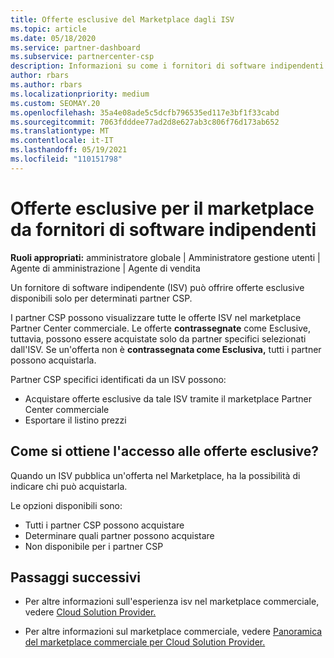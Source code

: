 ```yaml
---
title: Offerte esclusive del Marketplace dagli ISV
ms.topic: article
ms.date: 05/18/2020
ms.service: partner-dashboard
ms.subservice: partnercenter-csp
description: Informazioni su come i fornitori di software indipendenti (ISV) rendono alcune offerte esclusive e disponibili solo per partner CSP specifici.
author: rbars
ms.author: rbars
ms.localizationpriority: medium
ms.custom: SEOMAY.20
ms.openlocfilehash: 35a4e08ade5c5dcfb796535ed117e3bf1f33cabd
ms.sourcegitcommit: 7063fdddee77ad2d8e627ab3c806f76d173ab652
ms.translationtype: MT
ms.contentlocale: it-IT
ms.lasthandoff: 05/19/2021
ms.locfileid: "110151798"
---
```

# <a name="marketplace-exclusive-offers-from-independent-software-vendors"></a>Offerte esclusive per il marketplace da fornitori di software indipendenti

**Ruoli appropriati:** amministratore globale | Amministratore gestione utenti | Agente di amministrazione | Agente di vendita

Un fornitore di software indipendente (ISV) può offrire offerte esclusive disponibili solo per determinati partner CSP.

I partner CSP possono visualizzare tutte le offerte ISV nel marketplace Partner Center commerciale. Le offerte **contrassegnate** come Esclusive, tuttavia, possono essere acquistate solo da partner specifici selezionati dall'ISV. Se un'offerta non è **contrassegnata come Esclusiva,** tutti i partner possono acquistarla.

Partner CSP specifici identificati da un ISV possono:

- Acquistare offerte esclusive da tale ISV tramite il marketplace Partner Center commerciale
- Esportare il listino prezzi

## <a name="how-do-you-gain-access-to-exclusive-offers"></a>Come si ottiene l'accesso alle offerte esclusive?

Quando un ISV pubblica un'offerta nel Marketplace, ha la possibilità di indicare chi può acquistarla.

Le opzioni disponibili sono:

- Tutti i partner CSP possono acquistare
- Determinare quali partner possono acquistare
- Non disponibile per i partner CSP

## <a name="next-steps"></a>Passaggi successivi

- Per altre informazioni sull'esperienza isv nel marketplace commerciale, vedere [Cloud Solution Provider.](/azure/marketplace/cloud-solution-providers)

- Per altre informazioni sul marketplace commerciale, vedere [Panoramica del marketplace commerciale per Cloud Solution Provider.](csp-commercial-marketplace-overview.md)